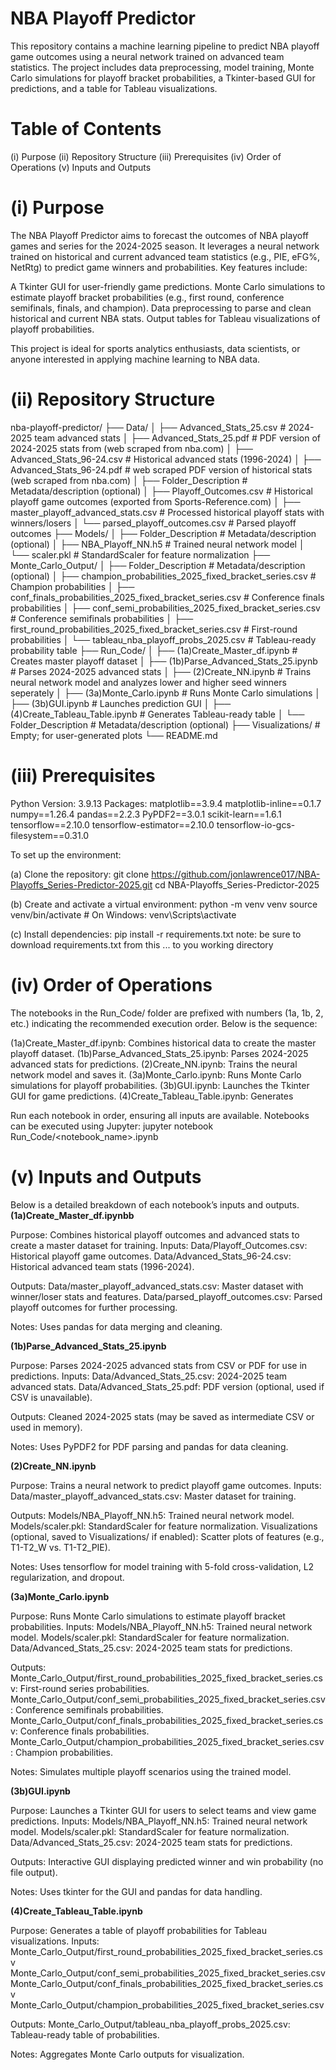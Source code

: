 # NBA Playoff Predictor
This repository contains a machine learning pipeline to predict NBA playoff game outcomes using a neural network trained on advanced team statistics. The project includes data preprocessing, model training, Monte Carlo simulations for playoff bracket probabilities, a Tkinter-based GUI for predictions, and a table for Tableau visualizations.

# Table of Contents
(i) Purpose
(ii) Repository Structure
(iii) Prerequisites
(iv) Order of Operations
(v) Inputs and Outputs

# (i) Purpose
The NBA Playoff Predictor aims to forecast the outcomes of NBA playoff games and series for the 2024-2025 season. It leverages a neural network trained on historical and current advanced team statistics (e.g., PIE, eFG%, NetRtg) to predict game winners and probabilities. Key features include:

A Tkinter GUI for user-friendly game predictions.
Monte Carlo simulations to estimate playoff bracket probabilities (e.g., first round, conference semifinals, finals, and champion).
Data preprocessing to parse and clean historical and current NBA stats.
Output tables for Tableau visualizations of playoff probabilities.

This project is ideal for sports analytics enthusiasts, data scientists, or anyone interested in applying machine learning to NBA data.

# (ii) Repository Structure
nba-playoff-predictor/
├── Data/
│   ├── Advanced_Stats_25.csv              # 2024-2025 team advanced stats
│   ├── Advanced_Stats_25.pdf              # PDF version of 2024-2025 stats from (web scraped from nba.com)
│   ├── Advanced_Stats_96-24.csv           # Historical advanced stats (1996-2024)
│   ├── Advanced_Stats_96-24.pdf           # web scraped PDF version of historical stats (web scraped from nba.com)
│   ├── Folder_Description                 # Metadata/description (optional)
│   ├── Playoff_Outcomes.csv               # Historical playoff game outcomes (exported from Sports-Reference.com)
│   ├── master_playoff_advanced_stats.csv  # Processed historical playoff stats with winners/losers
│   └── parsed_playoff_outcomes.csv        # Parsed playoff outcomes
├── Models/
│   ├── Folder_Description                 # Metadata/description (optional)
│   ├── NBA_Playoff_NN.h5                  # Trained neural network model
│   └── scaler.pkl                         # StandardScaler for feature normalization
├── Monte_Carlo_Output/
│   ├── Folder_Description                 # Metadata/description (optional)
│   ├── champion_probabilities_2025_fixed_bracket_series.csv  # Champion probabilities
│   ├── conf_finals_probabilities_2025_fixed_bracket_series.csv  # Conference finals probabilities
│   ├── conf_semi_probabilities_2025_fixed_bracket_series.csv    # Conference semifinals probabilities
│   ├── first_round_probabilities_2025_fixed_bracket_series.csv  # First-round probabilities
│   └── tableau_nba_playoff_probs_2025.csv  # Tableau-ready probability table
├── Run_Code/
│   ├── (1a)Create_Master_df.ipynb         # Creates master playoff dataset
│   ├── (1b)Parse_Advanced_Stats_25.ipynb  # Parses 2024-2025 advanced stats
│   ├── (2)Create_NN.ipynb                 # Trains neural network model and analyzes lower and higher seed winners seperately
│   ├── (3a)Monte_Carlo.ipynb              # Runs Monte Carlo simulations
│   ├── (3b)GUI.ipynb                      # Launches prediction GUI
│   ├── (4)Create_Tableau_Table.ipynb      # Generates Tableau-ready table
│   └── Folder_Description                 # Metadata/description (optional)
├── Visualizations/                        # Empty; for user-generated plots
└── README.md

# (iii) Prerequisites
Python Version: 3.9.13
Packages: 
  matplotlib==3.9.4
  matplotlib-inline==0.1.7
  numpy==1.26.4
  pandas==2.2.3
  PyPDF2==3.0.1
  scikit-learn==1.6.1
  tensorflow==2.10.0
  tensorflow-estimator==2.10.0
  tensorflow-io-gcs-filesystem==0.31.0



To set up the environment:

(a) Clone the repository:
git clone https://github.com/jonlawrence017/NBA-Playoffs_Series-Predictor-2025.git
cd NBA-Playoffs_Series-Predictor-2025

(b) Create and activate a virtual environment:
python -m venv venv
source venv/bin/activate  # On Windows: venv\Scripts\activate

(c) Install dependencies: 
pip install -r requirements.txt
note: be sure to download requirements.txt from this ... to you working directory


# (iv) Order of Operations
The notebooks in the Run_Code/ folder are prefixed with numbers (1a, 1b, 2, etc.) indicating the recommended execution order. Below is the sequence:

(1a)Create_Master_df.ipynb: Combines historical data to create the master playoff dataset.
(1b)Parse_Advanced_Stats_25.ipynb: Parses 2024-2025 advanced stats for predictions.
(2)Create_NN.ipynb: Trains the neural network model and saves it.
(3a)Monte_Carlo.ipynb: Runs Monte Carlo simulations for playoff probabilities.
(3b)GUI.ipynb: Launches the Tkinter GUI for game predictions.
(4)Create_Tableau_Table.ipynb: Generates


Run each notebook in order, ensuring all inputs are available. Notebooks can be executed using Jupyter:
jupyter notebook Run_Code/<notebook_name>.ipynb

# (v) Inputs and Outputs
Below is a detailed breakdown of each notebook’s inputs and outputs.
**(1a)Create_Master_df.ipynbb**

Purpose: Combines historical playoff outcomes and advanced stats to create a master dataset for training.
Inputs:
Data/Playoff_Outcomes.csv: Historical playoff game outcomes.
Data/Advanced_Stats_96-24.csv: Historical advanced team stats (1996-2024).


Outputs:
Data/master_playoff_advanced_stats.csv: Master dataset with winner/loser stats and features.
Data/parsed_playoff_outcomes.csv: Parsed playoff outcomes for further processing.


Notes: Uses pandas for data merging and cleaning.

**(1b)Parse_Advanced_Stats_25.ipynb**

Purpose: Parses 2024-2025 advanced stats from CSV or PDF for use in predictions.
Inputs:
Data/Advanced_Stats_25.csv: 2024-2025 team advanced stats.
Data/Advanced_Stats_25.pdf: PDF version (optional, used if CSV is unavailable).


Outputs:
Cleaned 2024-2025 stats (may be saved as intermediate CSV or used in memory).


Notes: Uses PyPDF2 for PDF parsing and pandas for data cleaning.

**(2)Create_NN.ipynb**

Purpose: Trains a neural network to predict playoff game outcomes.
Inputs:
Data/master_playoff_advanced_stats.csv: Master dataset for training.


Outputs:
Models/NBA_Playoff_NN.h5: Trained neural network model.
Models/scaler.pkl: StandardScaler for feature normalization.
Visualizations (optional, saved to Visualizations/ if enabled): Scatter plots of features (e.g., T1-T2_W vs. T1-T2_PIE).


Notes: Uses tensorflow for model training with 5-fold cross-validation, L2 regularization, and dropout.

**(3a)Monte_Carlo.ipynb**

Purpose: Runs Monte Carlo simulations to estimate playoff bracket probabilities.
Inputs:
Models/NBA_Playoff_NN.h5: Trained neural network model.
Models/scaler.pkl: StandardScaler for feature normalization.
Data/Advanced_Stats_25.csv: 2024-2025 team stats for predictions.


Outputs:
Monte_Carlo_Output/first_round_probabilities_2025_fixed_bracket_series.csv: First-round series probabilities.
Monte_Carlo_Output/conf_semi_probabilities_2025_fixed_bracket_series.csv: Conference semifinals probabilities.
Monte_Carlo_Output/conf_finals_probabilities_2025_fixed_bracket_series.csv: Conference finals probabilities.
Monte_Carlo_Output/champion_probabilities_2025_fixed_bracket_series.csv: Champion probabilities.


Notes: Simulates multiple playoff scenarios using the trained model.

**(3b)GUI.ipynb**

Purpose: Launches a Tkinter GUI for users to select teams and view game predictions.
Inputs:
Models/NBA_Playoff_NN.h5: Trained neural network model.
Models/scaler.pkl: StandardScaler for feature normalization.
Data/Advanced_Stats_25.csv: 2024-2025 team stats for predictions.


Outputs:
Interactive GUI displaying predicted winner and win probability (no file output).


Notes: Uses tkinter for the GUI and pandas for data handling.

**(4)Create_Tableau_Table.ipynb**

Purpose: Generates a table of playoff probabilities for Tableau visualizations.
Inputs:
Monte_Carlo_Output/first_round_probabilities_2025_fixed_bracket_series.csv
Monte_Carlo_Output/conf_semi_probabilities_2025_fixed_bracket_series.csv
Monte_Carlo_Output/conf_finals_probabilities_2025_fixed_bracket_series.csv
Monte_Carlo_Output/champion_probabilities_2025_fixed_bracket_series.csv


Outputs:
Monte_Carlo_Output/tableau_nba_playoff_probs_2025.csv: Tableau-ready table of probabilities.


Notes: Aggregates Monte Carlo outputs for visualization.


